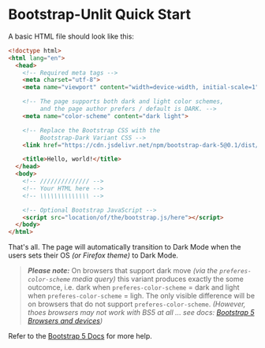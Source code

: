 # Bootstrap-Unlit Quick Start

A basic HTML file should look like this:

```html
<!doctype html>
<html lang="en">
  <head>
    <!-- Required meta tags -->
    <meta charset="utf-8">
    <meta name="viewport" content="width=device-width, initial-scale=1">

    <!-- The page supports both dark and light color schemes,
         and the page author prefers / default is DARK. -->
    <meta name="color-scheme" content="dark light">

    <!-- Replace the Bootstrap CSS with the
         Bootstrap-Dark Variant CSS -->
    <link href="https://cdn.jsdelivr.net/npm/bootstrap-dark-5@0.1/dist/css/bootstrap-unlit.min.css" rel="stylesheet">

    <title>Hello, world!</title>
  </head>
  <body>
    <!-- ////////////// -->
    <!-- Your HTML here -->
    <!-- \\\\\\\\\\\\\\ -->

    <!-- Optional Bootstrap JavaScript -->
    <script src="location/of/the/bootstrap.js/here"></script>
  </body>
</html>
```

That's all.  The page will automatically transition to Dark Mode when the users sets their OS *(or Firefox theme)* to Dark Mode.

> ***Please note:*** On browsers that support dark move *(via the `preferes-color-scheme` media query)* this variant produces exactly the some outcomce, i.e. dark when `preferes-color-scheme` = dark and light when `preferes-color-scheme` = ligh.  The only visible difference will be on browsers that do not support `preferes-color-scheme`. *(However, thoes browsers may not work with BS5 at all ... see docs: [Bootstrap 5 Browsers and devices](https://getbootstrap.com/docs/5.0/getting-started/browsers-devices/))*

Refer to the [Bootstrap 5 Docs](https://getbootstrap.com/docs/5.0/getting-started/introduction/#starter-template) for more help.

